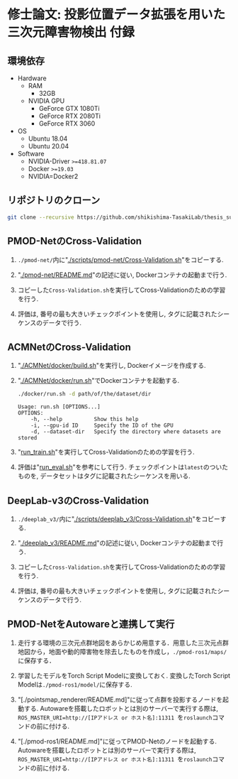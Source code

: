 # 修士論文: 投影位置データ拡張を用いた三次元障害物検出 付録

## 環境依存

- Hardware
  - RAM
    - 32GB
  - NVIDIA GPU
    - GeForce GTX 1080Ti
    - GeForce RTX 2080Ti
    - GeForce RTX 3060
- OS
  - Ubuntu 18.04
  - Ubuntu 20.04
- Software
  - NVIDIA-Driver `>=418.81.07`
  - Docker `>=19.03`
  - NVIDIA=Docker2

## リポジトリのクローン

```bash
git clone --recursive https://github.com/shikishima-TasakiLab/thesis_supplement.git
```

## PMOD-NetのCross-Validation

1. `./pmod-net/`内に"[./scripts/pmod-net/Cross-Validation.sh](./scripts/pmod-net/Cross-Validation.sh)"をコピーする.

1. "[./pmod-net/README.md](./pmod-net/README.md)"の記述に従い, Dockerコンテナの起動まで行う.

1. コピーした`Cross-Validation.sh`を実行してCross-Validationのための学習を行う.

1. 評価は, 番号の最も大きいチェックポイントを使用し, タグに記載されたシーケンスのデータで行う.

## ACMNetのCross-Validation

1. "[./ACMNet/docker/build.sh](./ACMNet/docker/build.sh)"を実行し, Dockerイメージを作成する.

1. "[./ACMNet/docker/run.sh](./ACMNet/docker/run.sh)"でDockerコンテナを起動する.

    ```bash
    ./docker/run.sh -d path/of/the/dataset/dir
    ```
    ```
    Usage: run.sh [OPTIONS...]
    OPTIONS:
        -h, --help          Show this help
        -i, --gpu-id ID     Specify the ID of the GPU
        -d, --dataset-dir   Specify the directory where datasets are stored
    ```

1. "[run_train.sh](./ACMNet/run_train.sh)"を実行してCross-Validationのための学習を行う.

1. 評価は"[run_eval.sh](./ACMNet/run_eval.sh)"を参考にして行う. チェックポイントは`latest`のついたものを, データセットはタグに記載されたシーケンスを用いる.

## DeepLab-v3のCross-Validation

1. `./deeplab_v3/`内に"[./scripts/deeplab_v3/Cross-Validation.sh](./scripts/deeplab_v3/Cross-Validation.sh)"をコピーする.

1. "[./deeplab_v3/README.md](./deeplab_v3/README.md)"の記述に従い, Dockerコンテナの起動まで行う.

1. コピーした`Cross-Validation.sh`を実行してCross-Validationのための学習を行う.

1. 評価は, 番号の最も大きいチェックポイントを使用し, タグに記載されたシーケンスのデータで行う.

## PMOD-NetをAutowareと連携して実行

1. 走行する環境の三次元点群地図をあらかじめ用意する．用意した三次元点群地図から，地面や動的障害物を除去したものを作成し，`./pmod-ros1/maps/`に保存する．

1. 学習したモデルをTorch Script Modelに変換しておく. 変換したTorch Script Modelは`./pmod-ros1/model/`に保存する.

1. "[./pointsmap_renderer/README.md]"に従って点群を投影するノードを起動する. Autowareを搭載したロボットとは別のサーバーで実行する際は, `ROS_MASTER_URI=http://[IPアドレス or ホスト名]:11311 `を`roslaunch`コマンドの前に付ける.

1. "[./pmod-ros1/README.md]"に従ってPMOD-Netのノードを起動する. Autowareを搭載したロボットとは別のサーバーで実行する際は, `ROS_MASTER_URI=http://[IPアドレス or ホスト名]:11311 `を`roslaunch`コマンドの前に付ける.
